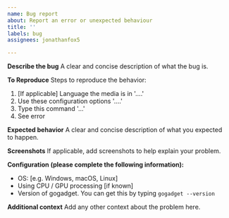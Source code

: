 ```yaml
---
name: Bug report
about: Report an error or unexpected behaviour
title: ''
labels: bug
assignees: jonathanfox5

---
```


**Describe the bug**
A clear and concise description of what the bug is.

**To Reproduce**
Steps to reproduce the behavior:
1. [If applicable] Language the media is in '....'
2. Use these configuration options '....'
3. Type this command  '...'
4. See error

**Expected behavior**
A clear and concise description of what you expected to happen.

**Screenshots**
If applicable, add screenshots to help explain your problem.

**Configuration (please complete the following information):**
 - OS: [e.g. Windows, macOS, Linux]
 - Using CPU / GPU processing [if known]
 - Version of gogadget. You can get this by typing `gogadget --version`

**Additional context**
Add any other context about the problem here.
